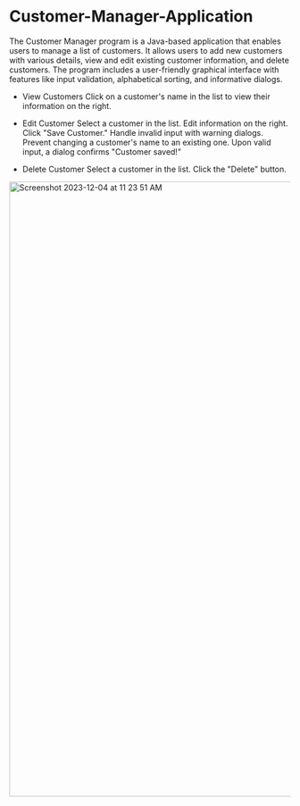 # Customer-Manager-Application


The Customer Manager program is a Java-based application that enables users to manage a list of customers. It allows users to add new customers with various details, view and edit existing customer information, and delete customers. 
The program includes a user-friendly graphical interface with features like input validation, alphabetical sorting, and informative dialogs.

- View Customers
Click on a customer's name in the list to view their information on the right.

- Edit Customer
Select a customer in the list.
Edit information on the right.
Click "Save Customer."
Handle invalid input with warning dialogs.
Prevent changing a customer's name to an existing one.
Upon valid input, a dialog confirms "Customer saved!"

- Delete Customer
Select a customer in the list.
Click the "Delete" button.

<img width="1101" alt="Screenshot 2023-12-04 at 11 23 51 AM" src="https://github.com/Philipn03/Customer-Manager-Application/assets/97057738/d74b6b6f-38cb-4420-b9ef-70eb4e71aaec">
